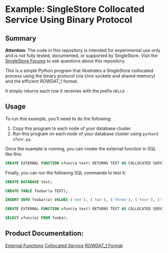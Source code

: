 # Example:  SingleStore Collocated Service Using Binary Protocol

## Summary

**Attention**: The code in this repository is intended for experimental use only and is not fully tested, documented, or supported by SingleStore. Visit the [SingleStore Forums](https://www.singlestore.com/forum/) to ask questions about this repository.

This is a simple Python program that illustrates a SingleStore collocated
process using the binary protocol (via Unix sockets and shared memory) and the
efficient ROWDAT_1 format.

It simply returns each row it receives with the prefix `HELLO `.

## Usage

To run this example, you'll need to do the following:
1. Copy this program to each node of your database cluster.
1. Run this program on each node of your database cluster using `python3 xfunc.py`.

Once the example is running, you can create the external function in SQL like this:
```sql
CREATE EXTERNAL FUNCTION xfunc(a text) RETURNS TEXT AS COLLOCATED SERVICE '/tmp/xfunc_pipe' FORMAT ROWDAT_1;
```

Finally, you can run the following SQL commands to test it:
```sql
CREATE DATABASE test;

CREATE TABLE foobar(a TEXT);

INSERT INTO foobar(a) VALUES ('one'), ('two'), ('three'), ('four'), ('five'), ('six'), ('seven'), ('eight'), ('nine'), ('ten');

CREATE EXTERNAL FUNCTION xfunc(a text) RETURNS TEXT AS COLLOCATED SERVICE '/tmp/xfunc_pipe' FORMAT ROWDAT_1;

SELECT xfunc(a) FROM foobar;
```

## Product Documentation:
[External Functions](https://docs.singlestore.com/cloud/reference/sql-reference/procedural-sql-reference/create-or-replace-external-function/)
[Collocated Service](https://docs.singlestore.com/cloud/reference/sql-reference/procedural-sql-reference/create-or-replace-external-function/?_gl=1*ln41ot*_up*MQ..*_ga*MTQ4ODY3MTk2Mi4xNjk4MjQzNDc5*_ga_V9YBY81TXW*MTY5ODI0MzQ3OS4xLjAuMTY5ODI0MzQ3OS4wLjAuMA..#rowdat-1)
[ROWDAT_1 Format](https://docs.singlestore.com/cloud/reference/sql-reference/procedural-sql-reference/create-or-replace-external-function/?_gl=1*ln41ot*_up*MQ..*_ga*MTQ4ODY3MTk2Mi4xNjk4MjQzNDc5*_ga_V9YBY81TXW*MTY5ODI0MzQ3OS4xLjAuMTY5ODI0MzQ3OS4wLjAuMA..#using-collocated-service)

